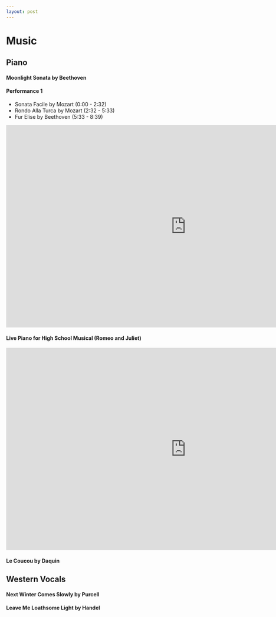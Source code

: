 ```yaml
---
layout: post
---
```

# Music
## Piano
#### Moonlight Sonata by Beethoven
#### Performance 1
- Sonata Facile by Mozart (0:00 - 2:32)
- Rondo Alla Turca by Mozart (2:32 - 5:33)
- Fur Elise by Beethoven (5:33 - 8:39)

<iframe width="974" height="548" src="https://www.youtube.com/embed/wMwV6nviZ4s" title="Mozart and Beethoven - Sonata Facile in C, Turkish March, Fur Elise" frameborder="0" allow="accelerometer; autoplay; clipboard-write; encrypted-media; gyroscope; picture-in-picture" allowfullscreen></iframe>

#### Live Piano for High School Musical (Romeo and Juliet)

<iframe width="974" height="548" src="https://www.youtube.com/embed/RiEvr4yPIds" title="Zohan's live piano for high school musical - Romeo and Juliet - Jan 2020" frameborder="0" allow="accelerometer; autoplay; clipboard-write; encrypted-media; gyroscope; picture-in-picture" allowfullscreen></iframe>

#### Le Coucou by Daquin

## Western Vocals
#### Next Winter Comes Slowly by Purcell

#### Leave Me Loathsome Light by Handel